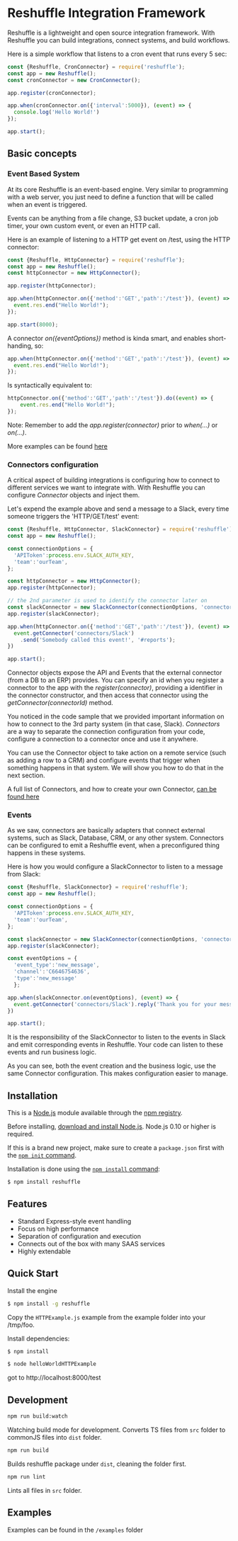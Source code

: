 # Reshuffle Integration Framework
Reshuffle is a lightweight and open source integration framework. With Reshuffle you can build integrations, connect systems, and build workflows.

Here is a simple workflow that listens to a cron event that runs every 5 sec: 
```js
const {Reshuffle, CronConnector} = require('reshuffle');
const app = new Reshuffle();
const cronConnector = new CronConnector();

app.register(cronConnector);

app.when(cronConnector.on({'interval':5000}), (event) => {
  console.log('Hello World!')
});

app.start();
```

## Basic concepts
### Event Based System
At its core Reshuffle is an event-based engine. Very similar to programming with a web server, you just need to define a function that will be called when an event is triggered.

Events can be anything from a file change, S3 bucket update, a cron job timer, your own custom event, or even an HTTP call.

Here is an example of listening to a HTTP get event on /test, using the HTTP connector:

```js
const {Reshuffle, HttpConnector} = require('reshuffle');
const app = new Reshuffle();
const httpConnector = new HttpConnector();

app.register(httpConnector);

app.when(httpConnector.on({'method':'GET','path':'/test'}), (event) => {
  event.res.end("Hello World!");
});

app.start(8000);
```
A connector *on({eventOptions})* method is kinda smart, and enables short-handing, so:
```js
app.when(httpConnector.on({'method':'GET','path':'/test'}), (event) => {
  event.res.end("Hello World!");
});
```
Is syntactically equivalent to: 
```js
httpConnector.on({'method':'GET','path':'/test'}).do((event) => {
    event.res.end("Hello World!");
});

```
Note: Remember to add the *app.register(connector)* prior to *when(...)* or *on(...)*. 

More examples can be found [here](./examples)

### Connectors configuration 
A critical aspect of building integrations is configuring how to connect to different services we want to integrate with. With Reshuffle you can configure *Connector* objects and inject them.

Let's expend the example above and send a message to a Slack, every time someone triggers the 'HTTP/GET/test' event:

```js
const {Reshuffle, HttpConnector, SlackConnector} = require('reshuffle')
const app = new Reshuffle();

const connectionOptions = {
  'APIToken':process.env.SLACK_AUTH_KEY,
  'team':'ourTeam',
};

const httpConnector = new HttpConnector();
app.register(httpConnector);

// the 2nd parameter is used to identify the connector later on
const slackConnector = new SlackConnector(connectionOptions, 'connectors/Slack');
app.register(slackConnector);

app.when(httpConnector.on({'method':'GET','path':'/test'}), (event) => {
  event.getConnector('connectors/Slack')
    .send('Somebody called this event!', '#reports');
})

app.start();
```
Connector objects expose the API and Events that the external connector (from a DB to an ERP) provides. You can specify an id when you register a connector to the app with the *register(connector)*, providing a identifier in the connector constructor, and then access that connector using the *getConnector(connectorId)* method. 

You noticed in the code sample that we provided important information on how to connect to the 3rd party system (in that case, Slack). *Connectors* are a way to separate the connection configuration from your code, configure a connection to a connector once and use it anywhere. 

You can use the Connector object to take action on a remote service (such as adding a row to a CRM) and configure events that trigger when something happens in that system. We will show you how to do that in the next section. 

A full list of Connectors, and how to create your own Connector, [can be found here](./docs/connectors.md)

### Events
As we saw, connectors are basically adapters that connect external systems, such as Slack, Database, CRM, or any other system. Connectors can be configured to emit a Reshuffle event, when a preconfigured thing happens in these systems. 
 
Here is how you would configure a SlackConnector to listen to a message from Slack:
```js
const {Reshuffle, SlackConnector} = require('reshuffle');
const app = new Reshuffle();

const connectionOptions = {
  'APIToken':process.env.SLACK_AUTH_KEY,
  'team':'ourTeam',
};

const slackConnector = new SlackConnector(connectionOptions, 'connectors/Slack');
app.register(slackConnector);

const eventOptions = {
  'event_type':'new_message',
  'channel':'C6646754636',
  'type':'new_message'
  };

app.when(slackConnector.on(eventOptions), (event) => {
  event.getConnector('connectors/Slack').reply('Thank you for your message!');
})

app.start();
```
It is the responsibility of the SlackConnector to listen to the events in Slack and emit corresponding events in Reshuffle. Your code can listen to these events and run business logic.

As you can see, both the event creation and the business logic, use the same Connector configuration. This makes configuration easier to manage.



## Installation

This is a [Node.js](https://nodejs.org/en/) module available through the
[npm registry](https://www.npmjs.com/).

Before installing, [download and install Node.js](https://nodejs.org/en/download/).
Node.js 0.10 or higher is required.

If this is a brand new project, make sure to create a `package.json` first with
the [`npm init` command](https://docs.npmjs.com/creating-a-package-json-file).

Installation is done using the
[`npm install` command](https://docs.npmjs.com/getting-started/installing-npm-packages-locally):

```bash
$ npm install reshuffle
```

## Features

  * Standard Express-style event handling 
  * Focus on high performance
  * Separation of configuration and execution
  * Connects out of the box with many SAAS services
  * Highly extendable

## Quick Start

  
  Install the engine

```bash
$ npm install -g reshuffle
```

Copy the `HTTPExample.js` example from the example folder into your /tmp/foo.

Install dependencies:

```bash
$ npm install
```

```bash
$ node helloWorldHTTPExample
```

got to http://localhost:8000/test

## Development
```bash
npm run build:watch
```
Watching build mode for development. 
Converts TS files from `src` folder to commonJS files into `dist` folder.

```bash
npm run build
```
Builds reshuffle package under `dist`, cleaning the folder first.

```bash
npm run lint
```
Lints all files in `src` folder.

## Examples
Examples can be found in the `/examples` folder
